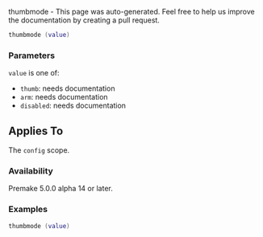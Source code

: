 thumbmode - This page was auto-generated. Feel free to help us improve the documentation by creating a pull request.

```lua
thumbmode (value)
```

### Parameters ###

`value` is one of:

* `thumb`: needs documentation
* `arm`: needs documentation
* `disabled`: needs documentation

## Applies To ###

The `config` scope.

### Availability ###

Premake 5.0.0 alpha 14 or later.

### Examples ###

```lua
thumbmode (value)
```

